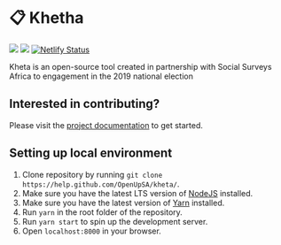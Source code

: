 # 📋 Khetha

[![](https://badges.gitter.im/OpenUpSA/kheta.svg)](https://gitter.im/OpenUpSA/kheta?utm_source=badge&utm_medium=badge&utm_campaign=pr-badge&utm_content=badge) [![](https://travis-ci.org/OpenUpSA/kheta.svg?branch=master)](https://travis-ci.org/OpenUpSA/kheta) [![Netlify Status](https://api.netlify.com/api/v1/badges/f6f9212e-38e3-4a26-8998-9698b5b2bd08/deploy-status)](https://app.netlify.com/sites/kheta/deploys)

Kheta is an open-source tool created in partnership with Social Surveys Africa to engagement in the 2019 national election

## Interested in contributing?

Please visit the [project documentation](https://kheta-docs.netlify.com) to get started.


## Setting up local environment

1. Clone repository by running `git clone https://help.github.com/OpenUpSA/kheta/`.
2. Make sure you have the latest LTS version of [NodeJS](https://nodejs.org/en/) installed.
3. Make sure you have the latest version of [Yarn](https://yarnpkg.com/en/docs/install) installed.
4. Run `yarn` in the root folder of the repository.
5. Run `yarn start` to spin up the development server.
6. Open `localhost:8000` in your browser.
